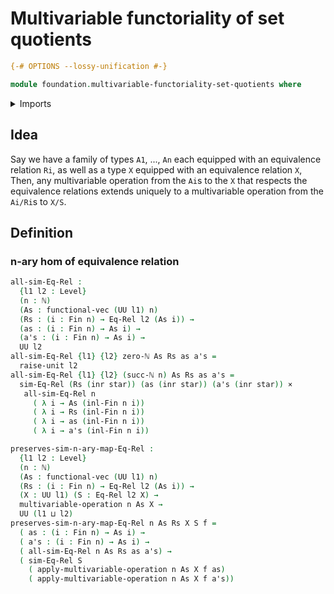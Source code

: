 # Multivariable functoriality of set quotients

```agda
{-# OPTIONS --lossy-unification #-}
```

```agda
module foundation.multivariable-functoriality-set-quotients where
```

<details><summary>Imports</summary>

```agda
open import elementary-number-theory.natural-numbers

open import foundation.cartesian-product-types
open import foundation.coproduct-types
open import foundation.multivariable-operations
open import foundation.unit-type
open import foundation.universe-levels

open import foundation-core.equivalence-relations

open import linear-algebra.vectors

open import univalent-combinatorics.standard-finite-types
```

</details>

## Idea

Say we have a family of types `A1`, ..., `An` each equipped with an equivalence
relation `Ri`, as well as a type `X` equipped with an equivalence relation `X`,
Then, any multivariable operation from the `Ai`s to the `X` that respects the
equivalence relations extends uniquely to a multivariable operation from the `Ai/Ri`s
to `X/S`.

## Definition

### n-ary hom of equivalence relation

```agda
all-sim-Eq-Rel :
  {l1 l2 : Level}
  (n : ℕ)
  (As : functional-vec (UU l1) n)
  (Rs : (i : Fin n) → Eq-Rel l2 (As i)) →
  (as : (i : Fin n) → As i) →
  (a's : (i : Fin n) → As i) →
  UU l2
all-sim-Eq-Rel {l1} {l2} zero-ℕ As Rs as a's =
  raise-unit l2
all-sim-Eq-Rel {l1} {l2} (succ-ℕ n) As Rs as a's =
  sim-Eq-Rel (Rs (inr star)) (as (inr star)) (a's (inr star)) ×
   all-sim-Eq-Rel n
     ( λ i → As (inl-Fin n i))
     ( λ i → Rs (inl-Fin n i))
     ( λ i → as (inl-Fin n i))
     ( λ i → a's (inl-Fin n i))

preserves-sim-n-ary-map-Eq-Rel :
  {l1 l2 : Level}
  (n : ℕ)
  (As : functional-vec (UU l1) n)
  (Rs : (i : Fin n) → Eq-Rel l2 (As i)) →
  (X : UU l1) (S : Eq-Rel l2 X) →
  multivariable-operation n As X →
  UU (l1 ⊔ l2)
preserves-sim-n-ary-map-Eq-Rel n As Rs X S f =
  ( as : (i : Fin n) → As i) →
  ( a's : (i : Fin n) → As i) →
  ( all-sim-Eq-Rel n As Rs as a's) →
  ( sim-Eq-Rel S
    ( apply-multivariable-operation n As X f as)
    ( apply-multivariable-operation n As X f a's))
```
